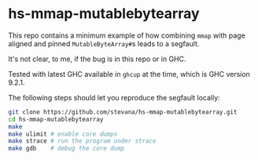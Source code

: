 # hs-mmap-mutablebytearray

This repo contains a minimum example of how combining `mmap` with page aligned and
pinned `MutableByteArray#`s leads to a segfault.

It's not clear, to me, if the bug is in this repo or in GHC.

Tested with latest GHC available in `ghcup` at the time, which is GHC version
9.2.1.

The following steps should let you reproduce the segfault locally:

```bash
git clone https://github.com/stevana/hs-mmap-mutablebytearray.git
cd hs-mmap-mutablebytearray
make
make ulimit # enable core dumps
make strace # run the program under strace
make gdb    # debug the core dump
```
